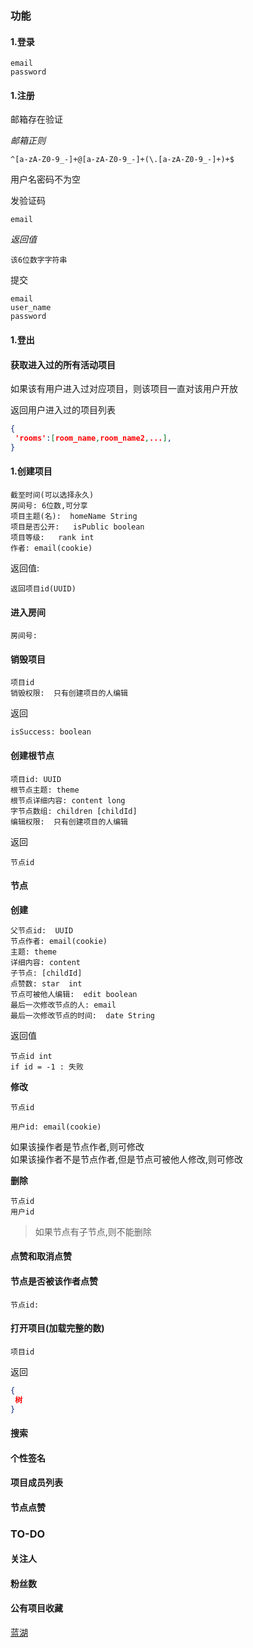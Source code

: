 ### 功能  

#### 1.登录  

```
email  
password  
```

#### 1.注册   

邮箱存在验证  

*邮箱正则*  
```
^[a-zA-Z0-9_-]+@[a-zA-Z0-9_-]+(\.[a-zA-Z0-9_-]+)+$
```
用户名密码不为空  

发验证码  
```
email
```

*返回值*  
```
该6位数字字符串    
```

提交  

```
email
user_name
password
```

#### 1.登出  

#### 获取进入过的所有活动项目  

如果该有用户进入过对应项目，则该项目一直对该用户开放  

返回用户进入过的项目列表  

```json  
{
 'rooms':[room_name,room_name2,...],
}
```

#### 1.创建项目  

```
截至时间(可以选择永久)  
房间号: 6位数,可分享 
项目主题(名):  homeName String
项目是否公开:   isPublic boolean
项目等级:   rank int 
作者: email(cookie)  
```

返回值:  
```
返回项目id(UUID)   
```

#### 进入房间  

```
房间号: 
```

#### 销毁项目  

```
项目id  
销毁权限:  只有创建项目的人编辑  
```
返回  

```
isSuccess: boolean  
```

#### 创建根节点 

```
项目id: UUID  
根节点主题: theme  
根节点详细内容: content long  
字节点数组: children [childId]    
编辑权限:  只有创建项目的人编辑  
```

返回  
```
节点id
```

#### 节点  

**创建**   
```
父节点id:  UUID  
节点作者: email(cookie)  
主题: theme  
详细内容: content  
子节点: [childId]  
点赞数: star  int
节点可被他人编辑:  edit boolean  
最后一次修改节点的人: email  
最后一次修改节点的时间:  date String 
```

返回值  

```
节点id int   
if id = -1 : 失败  
```

**修改**  
```
节点id  

用户id: email(cookie)  
```
如果该操作者是节点作者,则可修改  
如果该操作者不是节点作者,但是节点可被他人修改,则可修改  

**删除**  
```
节点id
用户id
```
> 如果节点有子节点,则不能删除  


#### 点赞和取消点赞  


#### 节点是否被该作者点赞  
```
节点id:
```

#### 打开项目(加载完整的数)
```
项目id
```

返回  

```json
{
 树  
}
```

#### 搜索  

#### 个性签名  
#### 项目成员列表  

#### 节点点赞 

### TO-DO  

#### 关注人  
#### 粉丝数  
#### 公有项目收藏  

[蓝湖](https://lanhuapp.com/)
